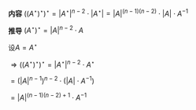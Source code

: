 **内容**
$((A^\star)^\star)^\star
=|A^\star|^{n-2}\cdot|A^\star|
=|A|^{(n-1)(n-2)}\cdot|A|\cdot A^{-1}$

**推导**
$(A^\star)^\star=|A|^{n-2}\cdot A$

设$A=A^\star$

$\Rightarrow((A^\star)^\star)^\star
=|A^\star|^{n-2}\cdot A^\star$

$=(|A|^{n-1})^{n-2}\cdot(|A|\cdot A^{-1})$

$=|A|^{(n-1)(n-2)+1}\cdot A^{-1}$